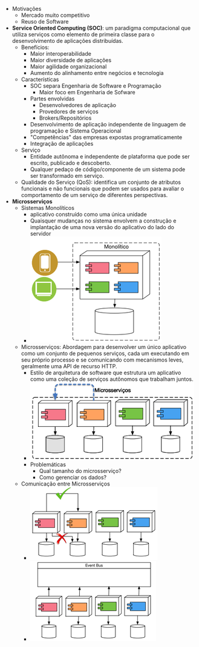 - Motivações
	- Mercado muito competitivo
	- Reuso de Software
- **Service Oriented Computing (SOC)**: um paradigma computacional que utiliza serviços como elemento de primeira classe para o desenvolvimento de aplicações distribuídas.
	- Benefícios:
		- Maior interoperabilidade
		- Maior diversidade de aplicações
		- Maior agilidade organizacional
		- Aumento do alinhamento entre negócios e tecnologia
	- Características
		- SOC separa Engenharia de Software e Programação
			- Maior foco em Engenharia de Sofware
		- Partes envolvidas
			- Desenvolvedores de aplicação
			- Provedores de serviços
			- Brokers/Repositórios
		- Desenvolvimento de aplicação independente de linguagem de programação e Sistema Operacional
		- "Competências" das empresas expostas programaticamente
		- Integração de aplicações
	- Serviço
		- Entidade autônoma e independente de plataforma que pode ser escrito, publicado e descoberto.
		- Qualquer pedaço de código/componente de um sistema pode ser transformado em serviço.
	- Qualidade do Serviço (QoS): identifica um conjunto de atributos funcionais e não funcionais que podem ser usados para avaliar o comportamento de um serviço de diferentes perspectivas.
- **Microsserviços**
	- Sistemas Monolíticos
		- aplicativo construído como uma única unidade
		- Quaisquer mudanças no sistema envolvem a construção e implantação de uma nova versão do aplicativo do lado do servidor
		- ![image.png](../assets/image_1677164798587_0.png)
	- Microsserviços: Abordagem para desenvolver um único aplicativo como um conjunto de pequenos serviços, cada um executando em seu próprio processo e se comunicando com mecanismos leves, geralmente uma API de recurso HTTP.
		- Estilo de arquitetura de software que estrutura um aplicativo como uma coleção de serviços autônomos que trabalham juntos.
		- ![image.png](../assets/image_1677164859840_0.png)
		- Problemáticas
			- Qual tamanho do microsserviço?
			- Como gerenciar os dados?
	- Comunicação entre Microsserviços
		- ![image.png](../assets/image_1677164926324_0.png)
		- ![image.png](../assets/image_1677164951223_0.png)